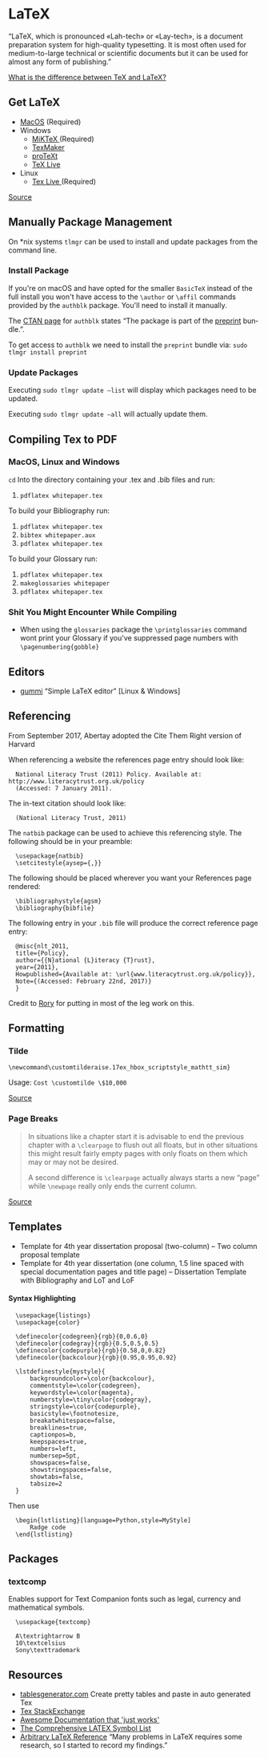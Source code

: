 # LaTeX

“LaTeX, which is pronounced «Lah-tech» or «Lay-tech», is a document preparation system for high-quality typesetting. It is most often used for medium-to-large technical or scientific documents but it can be used for almost any form of publishing.”

[What is the difference between TeX and LaTeX?](https://tex.stackexchange.com/questions/49/what-is-the-difference-between-tex-and-latex)

## Get LaTeX

* [MacOS](http://www.tug.org/mactex/) \(Required\)
* Windows
  * [MiKTeX ](http://miktex.org/)\(Required\)
  * [TexMaker](http://www.xm1math.net/texmaker/download.html#windows)
  * [proTeXt](http://www.tug.org/protext/)
  * [TeX Live](http://www.tug.org/texlive)
* Linux
  * [Tex Live ](http://www.tug.org/texlive)\(Required\)

[Source](https://www.latex-project.org/get/)

## Manually Package Management

On \*nix systems `tlmgr` can be used to install and update packages from the command line.

### Install Package

If you're on macOS and have opted for the smaller `BasicTeX` instead of the full install you won't have access to the `\author` or `\affil` commands provided by the `authblk` package. You'll need to install it manually.

The [CTAN page](https://ctan.org/pkg/authblk) for `authblk` states “The pack­age is part of the [preprint](https://ctan.org/pkg/preprint) bun­dle.”.

To get access to `authblk` we need to install the `preprint` bundle via: `sudo tlmgr install preprint`

### Update Packages

Executing `sudo tlmgr update –list` will display which packages need to be updated.

Executing `sudo tlmgr update –all` will actually update them.

## Compiling Tex to PDF

### MacOS, Linux and Windows

`cd` Into the directory containing your .tex and .bib files and run:

1. `pdflatex whitepaper.tex`

To build your Bibliography run:

1. `pdflatex whitepaper.tex`
2. `bibtex whitepaper.aux`
3. `pdflatex whitepaper.tex`

To build your Glossary run:

1. `pdflatex whitepaper.tex`
2. `makeglossaries whitepaper` 
3. `pdflatex whitepaper.tex`

### Shit You Might Encounter While Compiling

* When using the `glossaries` package the `\printglossaries` command wont print your Glossary if you've suppressed page numbers with `\pagenumbering{gobble}`

## Editors

* [gummi](https://github.com/alexandervdm/gummi) “Simple LaTeX editor” \[Linux & Windows\]

## Referencing

From September 2017, Abertay adopted the Cite Them Right version of Harvard

When referencing a website the references page entry should look like:

```text
  National Literacy Trust (2011) Policy. Available at: http://www.literacytrust.org.uk/policy
  (Accessed: 7 January 2011).
```

The in-text citation should look like:

```text
  (National Literacy Trust, 2011)
```

The `natbib` package can be used to achieve this referencing style. The following should be in your preamble:

```text
  \usepackage{natbib}
  \setcitestyle{aysep={,}}
```

The following should be placed wherever you want your References page rendered:

```text
  \bibliographystyle{agsm}
  \bibliography{bibfile}
```

The following entry in your `.bib` file will produce the correct reference page entry:

```text
  @misc{nlt_2011,
  title={Policy},
  author={{N}ational {L}iteracy {T}rust},
  year={2011},
  Howpublished={Available at: \url{www.literacytrust.org.uk/policy}},
  Note={(Accessed: February 22nd, 2017)}
  }
```

Credit to [Rory](https://twitter.com/Sheldorr) for putting in most of the leg work on this.

## Formatting

### Tilde

```text
\newcommand\customtilderaise.17ex_hbox_scriptstyle_mathtt_sim}
```

Usage: `Cost \customtilde \$10,000`

[Source](https://tex.stackexchange.com/questions/9363/how-does-one-insert-a-backslash-or-a-tilde-into-latex/9372#9372)

### Page Breaks

> In situations like a chapter start it is advisable to end the previous chapter with a `\clearpage` to flush out all floats, but in other situations this might result fairly empty pages with only floats on them which may or may not be desired.
>
> A second difference is `\clearpage` actually always starts a new “page” while `\newpage` really only ends the current column.

[Source](https://tex.stackexchange.com/questions/45609/is-it-wrong-to-use-clearpage-instead-of-newpage)

## Templates

* Template for 4th year dissertation proposal \(two-column\) – Two column proposal template
* Template for 4th year dissertation \(one column, 1.5 line spaced with special documentation pages and title page\) – Dissertation Template with Bibliography and LoT and LoF

#### Syntax Highlighting

```text
  \usepackage{listings}
  \usepackage{color}

  \definecolor{codegreen}{rgb}{0,0.6,0}
  \definecolor{codegray}{rgb}{0.5,0.5,0.5}
  \definecolor{codepurple}{rgb}{0.58,0,0.82}
  \definecolor{backcolour}{rgb}{0.95,0.95,0.92}

  \lstdefinestyle{mystyle}{
      backgroundcolor=\color{backcolour},   
      commentstyle=\color{codegreen},
      keywordstyle=\color{magenta},
      numberstyle=\tiny\color{codegray},
      stringstyle=\color{codepurple},
      basicstyle=\footnotesize,
      breakatwhitespace=false,         
      breaklines=true,                 
      captionpos=b,                    
      keepspaces=true,                 
      numbers=left,                    
      numbersep=5pt,                  
      showspaces=false,                
      showstringspaces=false,
      showtabs=false,                  
      tabsize=2
  }
```

Then use

```text
  \begin{lstlisting}[language=Python,style=MyStyle]
      Radge code
  \end{lstlisting}
```

## Packages

### textcomp

Enables support for Text Companion fonts such as legal, currency and mathematical symbols.

```text
  \usepackage{textcomp}

  A\textrightarrow B
  10\textcelsius
  Sony\texttrademark
```

## Resources

* [tablesgenerator.com](http://www.tablesgenerator.com/) Create pretty tables and paste in auto generated Tex 
* [Tex StackExchange](https://tex.stackexchange.com/)
* [Awesome Documentation that 'just works'](https://www.sharelatex.com/learn)
* [The Comprehensive LATEX Symbol List](https://www.cs.cmu.edu/~bhudson/symbols-letter.pdf)
* [Arbitrary LaTeX Reference](http://latex.knobs-dials.com/) “Many problems in LaTeX requires some research, so I started to record my findings.”

